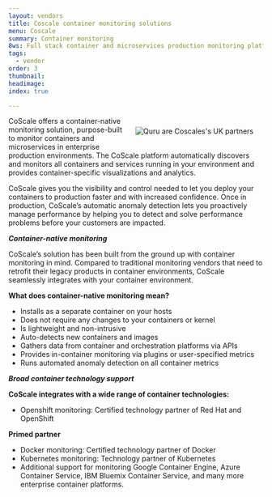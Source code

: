```yaml
---
layout: vendors
title: Coscale container monitoring solutions
menu: Coscale
summary: Container monitoring
8ws: Full stack container and microservices production monitoring platform
tags:
  - vendor
order: 3
thumbnail:
headimage:
index: true

---
```


<div id="image" style="float: right; padding: 20px 20px"> <img class="clickable" src="http://images.quru.com/image?src=web/logos/coscale.png&width=300" title="Coscale" alt="Quru are Coscales's UK partners"> </div>


 CoScale offers a container-native monitoring solution, purpose-built to monitor containers and microservices in enterprise production environments. The CoScale platform automatically discovers and monitors all containers and services running in your environment and provides container-specific visualizations and analytics.

CoScale gives you the visibility and control needed to let you deploy your containers to production faster and with increased confidence. Once in production, CoScale’s automatic anomaly detection lets you proactively manage performance by helping you to detect and solve performance problems before your customers are impacted.

***Container-native monitoring***

CoScale’s solution has been built from the ground up with container monitoring in mind. Compared to traditional monitoring vendors that need to retrofit their legacy products in container environments, CoScale seamlessly integrates with your container environment.

**What does container-native monitoring mean?**
* Installs as a separate container on your hosts
* Does not require any changes to your containers or kernel
* Is lightweight and non-intrusive
* Auto-detects new containers and images
* Gathers data from container and orchestration platforms via APIs
* Provides in-container monitoring via plugins or user-specified metrics
* Runs automated anomaly detection on all container metrics

***Broad container technology support***

**CoScale integrates with a wide range of container technologies:**
* Openshift monitoring: Certified technology partner of Red Hat and OpenShift

**Primed partner**
* Docker monitoring: Certified technology partner of Docker
* Kubernetes monitoring: Technology partner of Kubernetes
* Additional support for monitoring Google Container Engine, Azure Container Service, IBM Bluemix Container Service, and many more enterprise container platforms.
